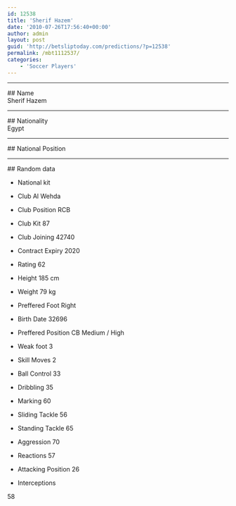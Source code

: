 ```yaml
---
id: 12538
title: 'Sherif Hazem'
date: '2010-07-26T17:56:40+00:00'
author: admin
layout: post
guid: 'http://betsliptoday.com/predictions/?p=12538'
permalink: /mbt1112537/
categories:
    - 'Soccer Players'
---
```


- - - - - -

\## Name  
 Sherif Hazem

- - - - - -

\## Nationality  
 Egypt

- - - - - -

\## National Position

- - - - - -

\## Random data

- National kit
- Club
 Al Wehda

- Club Position
 RCB

- Club Kit
 87

- Club Joining
 42740

- Contract Expiry
 2020

- Rating
 62

- Height
 185 cm

- Weight
 79 kg

- Preffered Foot
 Right

- Birth Date
 32696

- Preffered Position
 CB Medium / High

- Weak foot
 3

- Skill Moves
 2

- Ball Control
 33

- Dribbling
 35

- Marking
 60

- Sliding Tackle
 56

- Standing Tackle
 65

- Aggression
 70

- Reactions
 57

- Attacking Position
 26

- Interceptions

 58